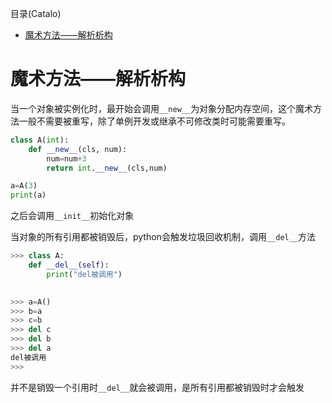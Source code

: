 <!--961032830987546d0e6d54829fc886f6-->

目录(Catalo)

* [魔术方法——解析析构](#魔术方法——解析析构)

<!--a46263f7a69f33f39fc26f907cdb773a-->
# 魔术方法——解析析构

当一个对象被实例化时，最开始会调用`__new__`为对象分配内存空间，这个魔术方法一般不需要被重写，除了单例开发或继承不可修改类时可能需要重写。

```python
class A(int):
    def __new__(cls, num):
        num=num+3
        return int.__new__(cls,num)

a=A(3)
print(a)
```

之后会调用`__init__`初始化对象

当对象的所有引用都被销毁后，python会触发垃圾回收机制，调用`__del__`方法

```python
>>> class A:
	def __del__(self):
		print("del被调用")

		
>>> a=A()
>>> b=a
>>> c=b
>>> del c
>>> del b
>>> del a
del被调用
>>>
```

并不是销毁一个引用时`__del__`就会被调用，是所有引用都被销毁时才会触发